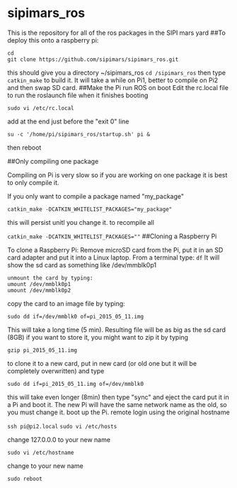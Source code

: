 # sipimars_ros
This is the repository for all of the ros packages in the SIPI mars yard
##To deploy this onto a raspberry pi:
```
cd 
git clone https://github.com/sipimars/sipimars_ros.git
```
this should give you a directory ~/sipimars_ros
`cd /sipimars_ros`
then type 
`catkin_make`
to build it.  It will take a while on Pi1, better to compile on Pi2 and then swap SD card.
##Make the Pi run ROS on boot
Edit the rc.local file to run the roslaunch file when it finishes booting 

`sudo vi /etc/rc.local`

add at the end just before the "exit 0" line

`su -c '/home/pi/sipimars_ros/startup.sh' pi &`

then reboot


##Only compiling one package

Compiling on Pi is very slow so if you are working on one package it is best to only compile it.

If you only want to compile a package named "my_package"

`catkin_make -DCATKIN_WHITELIST_PACKAGES="my_package"`

this will persist unitl you change it.  to recompile all

`catkin_make -DCATKIN_WHITELIST_PACKAGES=""`
##Cloning a Raspberry Pi

To clone a Raspberry Pi:
Remove microSD card from the Pi, put it in an SD card adapter and put it into a Linux laptop.
From a terminal type:
`df`
It will show the sd card as something like /dev/mmblk0p1
```
unmount the card by typing:
umount /dev/mmblk0p1
umount /dev/mmblk0p2
```
copy the card to an image file by typing:

`sudo dd if=/dev/mmblk0 of=pi_2015_05_11.img`

This will take a long time (5 min).  Resulting file will be as big as the sd card (8GB)
if you want to store it, you might want to zip it by typing

`gzip pi_2015_05_11.img`

to clone it to a new card,  put in new card (or old one but it will be completely overwritten) and type

`sudo dd if=pi_2015_05_11.img of=/dev/mmblk0`

this will take even longer (8min)
then type "sync" and eject the card
put it in a Pi and boot it.  The new Pi will have the same network name as the old, so you must change it.
boot up the Pi.  remote login using the original hostname

`ssh pi@pi2.local`
`sudo vi /etc/hosts`

change 127.0.0.0 <name> to your new name

`sudo vi /etc/hostname`

change to your new name

`sudo reboot`
